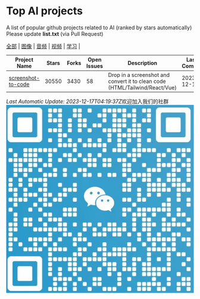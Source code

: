 # Top AI projects
A list of popular github projects related to AI (ranked by stars automatically)
Please update **list.txt** (via Pull Request)

<a href="./README.md">全部</a> |   <a href="./READMEpicture.md">图像</a> |   <a href="./READMEaudio.md">音频</a> | <a href="./READMEvideo.md">视频</a> | <a href="./READMElearn.md">学习</a> | 

| Project Name | Stars | Forks | Open Issues | Description | Last Commit |
| ------------ | ----- | ----- | ----------- | ----------- | ----------- |
| [screenshot-to-code](https://github.com/abi/screenshot-to-code) | 30550 | 3430 | 58 | Drop in a screenshot and convert it to clean code (HTML/Tailwind/React/Vue) | 2023-12-14 |

*Last Automatic Update: 2023-12-17T04:19:37Z*欢迎加入我们的社群 ![](https://raw.githubusercontent.com/mouuii/picture/master/weichat.jpg) 